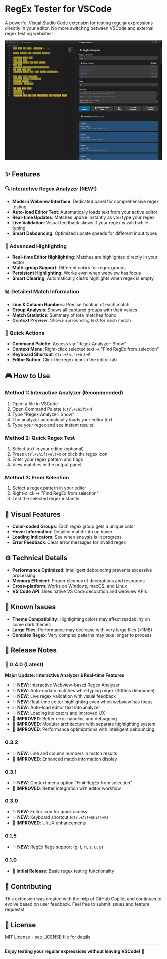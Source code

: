# RegEx Tester for VSCode

A powerful Visual Studio Code extension for testing regular expressions directly in your editor. No more switching between VSCode and external regex testing websites!

![Screenshot](Screenshot1.png)

## ✨ Features

### 🔍 **Interactive Regex Analyzer** (NEW!)
- **Modern Webview Interface**: Dedicated panel for comprehensive regex testing
- **Auto-load Editor Text**: Automatically loads text from your active editor
- **Real-time Updates**: Matches update instantly as you type your regex
- **Live Validation**: Visual feedback shows if your regex is valid while typing
- **Smart Debouncing**: Optimized update speeds for different input types

### 🎯 **Advanced Highlighting**
- **Real-time Editor Highlighting**: Matches are highlighted directly in your editor
- **Multi-group Support**: Different colors for regex groups
- **Persistent Highlighting**: Works even when webview has focus
- **Smart Clearing**: Automatically clears highlights when regex is empty

### 📊 **Detailed Match Information**
- **Line & Column Numbers**: Precise location of each match
- **Group Analysis**: Shows all captured groups with their values
- **Match Statistics**: Summary of total matches found
- **Context Preview**: Shows surrounding text for each match

### 🚀 **Quick Actions**
- **Command Palette**: Access via "Regex Analyzer: Show"
- **Context Menu**: Right-click selected text → "Find RegEx from selection"
- **Keyboard Shortcut**: `Ctrl+Shift+Alt+R`
- **Editor Button**: Click the regex icon in the editor tab

## 🎮 How to Use

### Method 1: Interactive Analyzer (Recommended)
1. Open a file in VSCode
2. Open Command Palette (`Ctrl+Shift+P`)
3. Type "Regex Analyzer: Show"
4. The analyzer automatically loads your editor text
5. Type your regex and see instant results!

### Method 2: Quick Regex Test
1. Select text in your editor (optional)
2. Press `Ctrl+Shift+Alt+R` or click the regex icon
3. Enter your regex pattern and flags
4. View matches in the output panel

### Method 3: From Selection
1. Select a regex pattern in your editor
2. Right-click → "Find RegEx from selection"
3. Test the selected regex instantly

## 🎨 Visual Features

- **Color-coded Groups**: Each regex group gets a unique color
- **Hover Information**: Detailed match info on hover
- **Loading Indicators**: See when analysis is in progress
- **Error Feedback**: Clear error messages for invalid regex

## ⚙️ Technical Details

- **Performance Optimized**: Intelligent debouncing prevents excessive processing
- **Memory Efficient**: Proper cleanup of decorations and resources
- **Cross-platform**: Works on Windows, macOS, and Linux
- **VS Code API**: Uses native VS Code decoration and webview APIs

## 🐛 Known Issues

- **Theme Compatibility**: Highlighting colors may affect readability on some dark themes
- **Large Files**: Performance may decrease with very large files (>1MB)
- **Complex Regex**: Very complex patterns may take longer to process

## 📝 Release Notes

### 🎉 0.4.0 (Latest)
**Major Update: Interactive Analyzer & Real-time Features**

- ✨ **NEW**: Interactive Webview-based Regex Analyzer
- ✨ **NEW**: Auto-update matches while typing regex (300ms debounce)
- ✨ **NEW**: Live regex validation with visual feedback
- ✨ **NEW**: Real-time editor highlighting even when webview has focus
- ✨ **NEW**: Auto-load editor text into analyzer
- ✨ **NEW**: Loading indicators and improved UX
- 🔧 **IMPROVED**: Better error handling and debugging
- 🔧 **IMPROVED**: Modular architecture with separate highlighting system
- 🔧 **IMPROVED**: Performance optimizations with intelligent debouncing

### 0.3.2
- ✨ **NEW**: Line and column numbers in match results
- 🔧 **IMPROVED**: Enhanced match information display

### 0.3.1
- ✨ **NEW**: Context menu option "Find RegEx from selection"
- 🔧 **IMPROVED**: Better integration with editor workflow

### 0.3.0
- ✨ **NEW**: Editor icon for quick access
- ✨ **NEW**: Keyboard shortcut (`Ctrl+Alt+Shift+R`)
- 🔧 **IMPROVED**: UI/UX enhancements

### 0.1.5
- ✨ **NEW**: RegEx flags support (g, i, m, s, u, y)

### 0.1.0
- 🎉 **Initial Release**: Basic regex testing functionality

## 🤝 Contributing

This extension was created with the help of GitHub Copilot and continues to evolve based on user feedback. Feel free to submit issues and feature requests!

## 📄 License

MIT License - see [LICENSE](LICENSE) file for details.

---

**Enjoy testing your regular expressions without leaving VSCode!** 🚀

